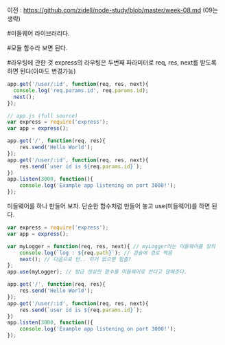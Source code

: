 이전 : https://github.com/zidell/node-study/blob/master/week-08.md (09는 생략)


#미들웨어
라이브러리다. 

#모듈
함수라 보면 된다.

#라우팅에 관한 것
express의 라우팅은 두번째 파라미터로 req, res, next를 받도록 하면 된다(아마도 변경가능)
```javascript
app.get('/user/:id', function(req, res, next){
  console.log('req.params.id', req.params.id);
  next();
});
```

```javascript
// app.js (full source)
var express = require('express');
var app = express();

app.get('/', function(req, res){
	res.send('Hello World');
});
app.get('/user/:id', function(req, res, next){
	res.send(`user id is ${req.params.id}`);
})
app.listen(3000, function(){
	console.log('Example app listening on port 3000!');
});
```


미들웨어를 하나 만들어 보자. 단순한 함수처럼 만들어 놓고 use(미들웨어)를 하면 된다.
```javascript
var express = require('express');
var app = express();

var myLogger = function(req, res, next){ // myLogger라는 미들웨어를 정의
	console.log(`log : ${req.path}`); // 콘솔에 경로 찍음
	next(); // 다음으로 턴.. 이거 없으면 멈춤?
};
app.use(myLogger); // 방금 생성한 함수를 미들웨어로 쓴다고 말해준다.

app.get('/', function(req, res){
	res.send('Hello World');
});
app.get('/user/:id', function(req, res, next){
	res.send(`user id is ${req.params.id}`);
})
app.listen(3000, function(){
	console.log('Example app listening on port 3000!');
});
```
